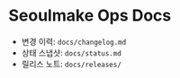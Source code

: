 # Seoulmake Ops Docs
- 변경 이력: `docs/changelog.md`
- 상태 스냅샷: `docs/status.md`
- 릴리스 노트: `docs/releases/`
